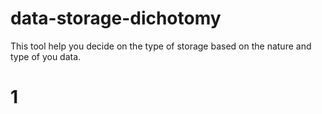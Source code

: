 data-storage-dichotomy
======================

This tool help you decide on the type of storage based on the nature and type of you data.

# 1
